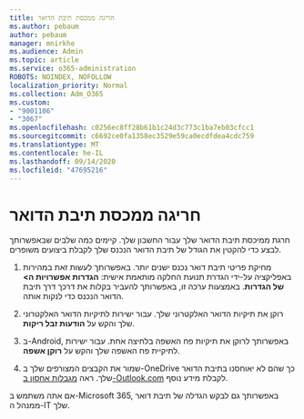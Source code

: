 ```yaml
---
title: חריגה ממכסת תיבת הדואר
ms.author: pebaum
author: pebaum
manager: mnirkhe
ms.audience: Admin
ms.topic: article
ms.service: o365-administration
ROBOTS: NOINDEX, NOFOLLOW
localization_priority: Normal
ms.collection: Adm_O365
ms.custom:
- "9001106"
- "3067"
ms.openlocfilehash: c0256ec8ff28b61b1c24d3c773c1ba7eb03cfcc1
ms.sourcegitcommit: c6692ce0fa1358ec3529e59ca0ecdfdea4cdc759
ms.translationtype: MT
ms.contentlocale: he-IL
ms.lasthandoff: 09/14/2020
ms.locfileid: "47695216"
---
```

# <a name="mailbox-quota-exceeded"></a>חריגה ממכסת תיבת הדואר

חרגת ממיכסת תיבת הדואר שלך עבור החשבון שלך. קיימים כמה שלבים שבאפשרותך לבצע כדי להקטין את הגודל של תיבת הדואר הנכנס שלך לקבלת ביצועים משופרים.

1. מחיקת פריטי תיבת דואר נכנס ישנים יותר. באפשרותך לעשות זאת במהירות באפליקציה על-ידי הגדרת תנועת החלקה מותאמת אישית: **הגדרות אפשרויות ה> של הגדרות**. באמצעות ערכה זו, באפשרותך להעביר בקלות את דרכך דרך תיבת הדואר הנכנס כדי לנקות אותה.

2. רוקן את תיקיות הדואר האלקטרוני שלך. עבור ישירות לתיקיות הדואר האלקטרוני שלך והקש על **הודעות זבל ריקות**.

3. ב-Android, באפשרותך לרוקן את תיקיות פח האשפה בלחיצה אחת. עבור ישירות לתיקיית פח האשפה שלך והקש על **רוקן אשפה**. 

4. שמור את הקבצים המצורפים שלך ב-OneDrive כך שהם לא יאוחסנו בתיבת הדואר שלך. ראה [מגבלות אחסון ב-Outlook.com](https://support.office.com/article/storage-limits-in-outlook-com-7ac99134-69e5-4619-ac0b-2d313bba5e9e) לקבלת מידע נוסף. 

אם אתה משתמש ב-Microsoft 365, באפשרותך גם לבקש הגדלה של תיבת דואר ממנהל ה-IT שלך.